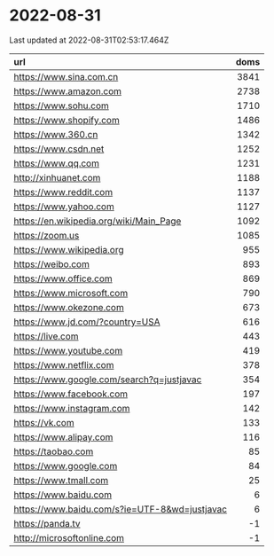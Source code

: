 # 2022-08-31

<!-- BEGIN -->
Last updated at 2022-08-31T02:53:17.464Z

url | doms
:- | -:
https://www.sina.com.cn | 3841
https://www.amazon.com | 2738
https://www.sohu.com | 1710
https://www.shopify.com | 1486
https://www.360.cn | 1342
https://www.csdn.net | 1252
https://www.qq.com | 1231
http://xinhuanet.com | 1188
https://www.reddit.com | 1137
https://www.yahoo.com | 1127
https://en.wikipedia.org/wiki/Main_Page | 1092
https://zoom.us | 1085
https://www.wikipedia.org | 955
https://weibo.com | 893
https://www.office.com | 869
https://www.microsoft.com | 790
https://www.okezone.com | 673
https://www.jd.com/?country=USA | 616
https://live.com | 443
https://www.youtube.com | 419
https://www.netflix.com | 378
https://www.google.com/search?q=justjavac | 354
https://www.facebook.com | 197
https://www.instagram.com | 142
https://vk.com | 133
https://www.alipay.com | 116
https://taobao.com | 85
https://www.google.com | 84
https://www.tmall.com | 25
https://www.baidu.com | 6
https://www.baidu.com/s?ie=UTF-8&wd=justjavac | 6
https://panda.tv | -1
http://microsoftonline.com | -1
<!-- END -->
